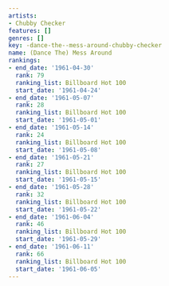 ```yaml
---
artists:
- Chubby Checker
features: []
genres: []
key: -dance-the--mess-around-chubby-checker
name: (Dance The) Mess Around
rankings:
- end_date: '1961-04-30'
  rank: 79
  ranking_list: Billboard Hot 100
  start_date: '1961-04-24'
- end_date: '1961-05-07'
  rank: 28
  ranking_list: Billboard Hot 100
  start_date: '1961-05-01'
- end_date: '1961-05-14'
  rank: 24
  ranking_list: Billboard Hot 100
  start_date: '1961-05-08'
- end_date: '1961-05-21'
  rank: 27
  ranking_list: Billboard Hot 100
  start_date: '1961-05-15'
- end_date: '1961-05-28'
  rank: 32
  ranking_list: Billboard Hot 100
  start_date: '1961-05-22'
- end_date: '1961-06-04'
  rank: 46
  ranking_list: Billboard Hot 100
  start_date: '1961-05-29'
- end_date: '1961-06-11'
  rank: 66
  ranking_list: Billboard Hot 100
  start_date: '1961-06-05'
---
```


